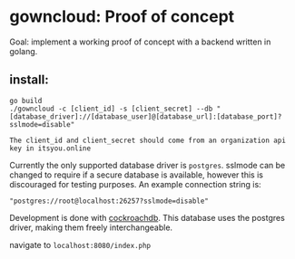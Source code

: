 # gowncloud: Proof of concept

Goal: implement a working proof of concept with a backend written in golang.

## install:

```
go build
./gowncloud -c [client_id] -s [client_secret] --db "[database_driver]://[database_user]@[database_url]:[database_port]?sslmode=disable"

The client_id and client_secret should come from an organization api key in itsyou.online
```

Currently the only supported database driver is `postgres`. sslmode can be changed
to require if a secure database is available, however this is discouraged for testing purposes.
An example connection string is:

`"postgres://root@localhost:26257?sslmode=disable"`

Development is done with [cockroachdb](https://github.com/cockroachdb/cockroach).
This database uses the postgres driver, making them freely interchangeable.

navigate to `localhost:8080/index.php`
